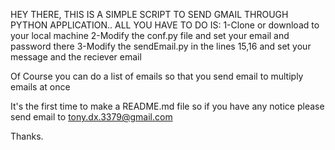HEY THERE,
THIS IS A SIMPLE SCRIPT TO SEND GMAIL THROUGH PYTHON APPLICATION..
ALL YOU HAVE TO DO IS:
1-Clone or download to your local machine
2-Modify the conf.py file and set your email and password there 
3-Modify the sendEmail.py in the lines 15,16 and set your message and the reciever email

Of Course you can do a list of emails so that you send email to multiply emails at once

It's the first time to make a README.md file so if you have any notice please send email to tony.dx.3379@gmail.com

Thanks.
